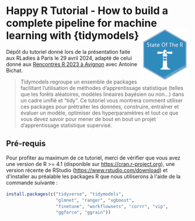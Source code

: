 # Happy R Tutorial - How to build a complete pipeline for machine learning with {tidymodels} <a href="https://stateofther.netlify.app/"><img src="img/hex_sotr.png" align="right" height="138"/></a>

Dépôt du tutoriel donné lors de la présentation faite aux RLadies à Paris le 29 avril 2024, adapté de celui donné aux [Rencontres R 2023 à Avignon](https://rr2023.sciencesconf.org) avec Antoine Bichat.

> Tidymodels regroupe un ensemble de packages facilitant l’utilisation de méthodes d’apprentissage statistique (telles que les forêts aléatoires, modèles linéaires bayésien ou non...) dans un cadre unifié et “tidy”. Ce tutoriel vous montrera comment utiliser ces packages pour prétraiter les données, construire, entraîner et évaluer un modèle,  optimiser des hyperparamètres et tout ce que vous devez savoir pour mener de bout en bout un projet d’apprentissage statistique supervisé.


## Pré-requis

Pour profiter au maximum de ce tutoriel, merci de vérifier que vous avez une version de R >= 4.1 (disponible sur https://cran.r-project.org), une version récente de RStudio (https://www.rstudio.com/download) et d'installer au préalable les packages R que nous utiliserons à l'aide de la commande suivante :

``` r
install.packages(c("tidyverse", "tidymodels", 
                   "glmnet", "ranger", "xgboost", 
                   "finetune", "workflowsets", "corrr", "vip", 
                   "ggforce", "ggrain"))
```
